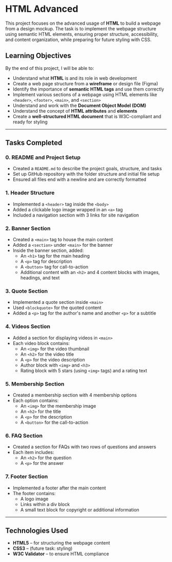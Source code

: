 # HTML Advanced

This project focuses on the advanced usage of **HTML** to build a webpage from a design mockup. The task is to implement the webpage structure using semantic HTML elements, ensuring proper structure, accessibility, and content organization, while preparing for future styling with CSS.

## Learning Objectives

By the end of this project, I will be able to:

- Understand what **HTML** is and its role in web development
- Create a web page structure from a **wireframe** or design file (Figma)
- Identify the importance of **semantic HTML tags** and use them correctly
- Implement various sections of a webpage using HTML elements like `<header>`, `<footer>`, `<main>`, and `<section>`
- Understand and work with the **Document Object Model (DOM)**
- Understand the concept of **HTML attributes** and **elements**
- Create a **well-structured HTML document** that is W3C-compliant and ready for styling

---

## Tasks Completed

### 0. **README and Project Setup**
- Created a `README.md` to describe the project goals, structure, and tasks
- Set up GitHub repository with the folder structure and initial file setup
- Ensured all files end with a newline and are correctly formatted

### 1. **Header Structure**
- Implemented a `<header>` tag inside the `<body>`
- Added a clickable logo image wrapped in an `<a>` tag
- Included a navigation section with 3 links for site navigation

### 2. **Banner Section**
- Created a `<main>` tag to house the main content
- Added a `<section>` under `<main>` for the banner
- Inside the banner section, added:
  - An `<h1>` tag for the main heading
  - A `<p>` tag for description
  - A `<button>` tag for call-to-action
  - Additional content with an `<h2>` and 4 content blocks with images, headings, and text

### 3. **Quote Section**
- Implemented a quote section inside `<main>`
- Used `<blockquote>` for the quoted content
- Added a `<p>` tag for the author's name and another `<p>` for a subtitle

### 4. **Videos Section**
- Added a section for displaying videos in `<main>`
- Each video block contains:
  - An `<img>` for the video thumbnail
  - An `<h2>` for the video title
  - A `<p>` for the video description
  - Author block with `<img>` and `<h3>`
  - Rating block with 5 stars (using `<img>` tags) and a rating text

### 5. **Membership Section**
- Created a membership section with 4 membership options
- Each option contains:
  - An `<img>` for the membership image
  - An `<h2>` for the title
  - A `<p>` for the description
  - A `<button>` for the call-to-action

### 6. **FAQ Section**
- Created a section for FAQs with two rows of questions and answers
- Each item includes:
  - An `<h2>` for the question
  - A `<p>` for the answer

### 7. **Footer Section**
- Implemented a footer after the main content
- The footer contains:
  - A logo image
  - Links within a div block
  - A small text block for copyright or additional information

---

## Technologies Used

- **HTML5** – for structuring the webpage content
- **CSS3** – (future task: styling)
- **W3C Validator** – to ensure HTML compliance